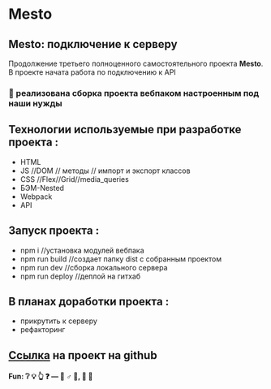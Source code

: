 # Mesto

## Mesto: подключение к серверу

Продолжение третьего полноценного самостоятельного проекта **Mesto**. В проекте начата работа по подключению к API
### :rocket: реализована сборка проекта вебпаком настроенным под наши нужды


## Технологии используемые при разработке проекта :
- HTML
- JS //DOM // методы // импорт и экспорт классов
- CSS //Flex//Grid//media_queries
- БЭМ-Nested
- Webpack
- API

## Запуск проекта :
- npm i  //установка модулей вебпака
- npm run build   //создает папку dist с собранным проектом
- npm run dev   //сборка локального сервера
- npm run deploy   //деплой на гитхаб

## В планах доработки  проекта :
- прикрутить к серверу
- рефакторинг


## [Ссылка](https://srkln.github.io/mesto/) на проект на github

#### Fun: :grey_question: :bulb: :point_up_2: :question:  — :no_good: ♂ :milky_way:, :construction: :peach:
